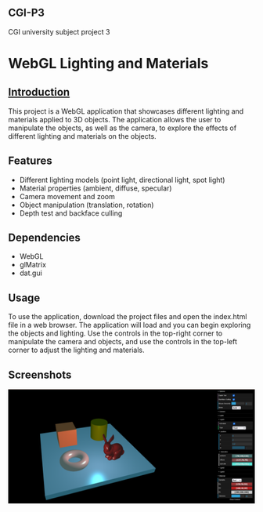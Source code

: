 ## CGI-P3
CGI university subject project 3
# WebGL Lighting and Materials
## [Introduction](docs/READ.md)
  This project is a WebGL application that showcases different lighting and materials applied to 3D objects. The application allows the user to manipulate the objects, as well as the camera, to explore the effects of different lighting and materials on the objects.

## Features
- Different lighting models (point light, directional light, spot light)
- Material properties (ambient, diffuse, specular)
- Camera movement and zoom
- Object manipulation (translation, rotation)
- Depth test and backface culling

## Dependencies
- WebGL
- glMatrix
- dat.gui

## Usage
  To use the application, download the project files and open the index.html file in a web browser. The application will load and you can begin exploring the objects and lighting. Use the controls in the top-right corner to manipulate the camera and objects, and use the controls in the top-left corner to adjust the lighting and materials.

## Screenshots

![Sample image](/P3.png)
